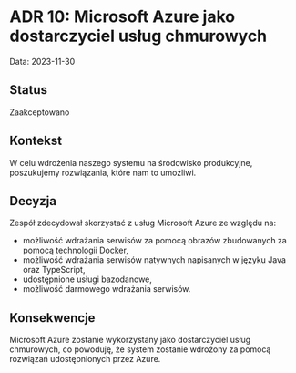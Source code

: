 # ADR 10: Microsoft Azure jako dostarczyciel usług chmurowych

Data: 2023-11-30

## Status
Zaakceptowano

## Kontekst
W celu wdrożenia naszego systemu na środowisko produkcyjne, poszukujemy rozwiązania, które nam to umożliwi.

## Decyzja
Zespół zdecydował skorzystać z usług Microsoft Azure ze względu na:
- możliwość wdrażania serwisów za pomocą obrazów zbudowanych za pomocą technologii Docker,
- możliwość wdrażania serwisów natywnych napisanych w języku Java oraz TypeScript,
- udostępnione usługi bazodanowe,
- możliwość darmowego wdrażania serwisów.

## Konsekwencje
Microsoft Azure zostanie wykorzystany jako dostarczyciel usług chmurowych, co powoduję, że system zostanie
wdrożony za pomocą rozwiązań udostępnionych przez Azure. 